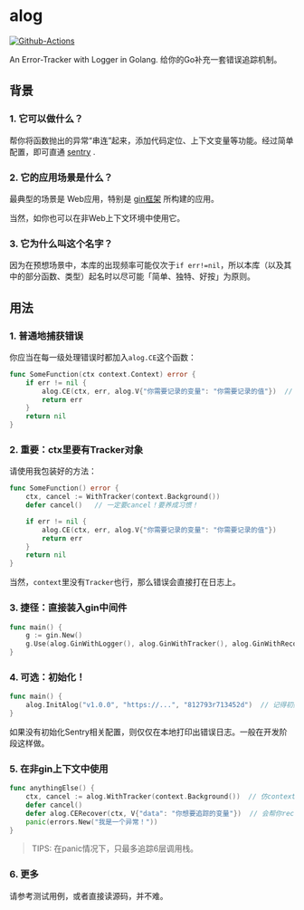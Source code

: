 # alog

[![Github-Actions](https://github.com/Saodd/alog/workflows/Go/badge.svg?branch=main)](https://saodd.github.io/alog/coverage.html)

An Error-Tracker with Logger in Golang. 给你的Go补充一套错误追踪机制。

## 背景

### 1. 它可以做什么？

帮你将函数抛出的异常“串连”起来，添加代码定位、上下文变量等功能。经过简单配置，即可直通 [sentry](https://sentry.io) .

### 2. 它的应用场景是什么？

最典型的场景是 Web应用，特别是 [gin框架](https://github.com/gin-gonic/gin) 所构建的应用。

当然，如你也可以在非Web上下文环境中使用它。

### 3. 它为什么叫这个名字？

因为在预想场景中，本库的出现频率可能仅次于`if err!=nil`，所以本库（以及其中的部分函数、类型）起名时以尽可能「简单、独特、好按」为原则。

## 用法

### 1. 普通地捕获错误

你应当在每一级处理错误时都加入`alog.CE`这个函数：

```go
func SomeFunction(ctx context.Context) error {
	if err != nil {
		alog.CE(ctx, err, alog.V{"你需要记录的变量": "你需要记录的值"})  // 这里！
		return err
	}
	return nil
}
```

### 2. 重要：ctx里要有Tracker对象

请使用我包装好的方法：

```go
func SomeFunction() error {
	ctx, cancel := WithTracker(context.Background())
    defer cancel()   // 一定要cancel！要养成习惯！

    if err != nil {
		alog.CE(ctx, err, alog.V{"你需要记录的变量": "你需要记录的值"})
		return err
	}
	return nil
}
```

当然，`context`里没有`Tracker`也行，那么错误会直接打在日志上。

### 3. 捷径：直接装入gin中间件

```go
func main() {
	g := gin.New()
	g.Use(alog.GinWithLogger(), alog.GinWithTracker(), alog.GinWithRecover())  // 注意顺序！
}
```

### 4. 可选：初始化！

```go
func main() {
    alog.InitAlog("v1.0.0", "https://...", "812793r713452d")  // 记得初始化！填入Sentry相关参数。
}
```

如果没有初始化Sentry相关配置，则仅仅在本地打印出错误日志。一般在开发阶段这样做。

### 5. 在非gin上下文中使用

```go
func anythingElse() {
    ctx, cancel := alog.WithTracker(context.Background())  // 仿context包风格
    defer cancel()
    defer alog.CERecover(ctx, V{"data": "你想要追踪的变量"})  // 会帮你recover
    panic(errors.New("我是一个异常！"))
}
```

> TIPS: 在panic情况下，只最多追踪6层调用栈。

### 6. 更多

请参考测试用例，或者直接读源码，并不难。
